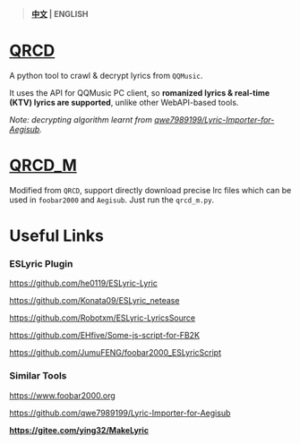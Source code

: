 > **[中文](https://github.com/MC-dusk/QRCD_M/blob/master/docs/README.md) | ENGLISH**

# [QRCD](https://github.com/xmcp/QRCD)

A python tool to crawl & decrypt lyrics from `QQMusic`.

It uses the API for QQMusic PC client, so **romanized lyrics & real-time (KTV) lyrics are supported**, unlike other WebAPI-based tools.

*Note: decrypting algorithm learnt from [qwe7989199/Lyric-Importer-for-Aegisub](https://github.com/qwe7989199/Lyric-Importer-for-Aegisub).*

# [QRCD_M](https://github.com/MC-dusk/QRCD_M)

Modified from `QRCD`, support directly download precise lrc files which can be used in `foobar2000` and `Aegisub`. Just run the `qrcd_m.py`.

# Useful Links

### ESLyric Plugin

https://github.com/he0119/ESLyric-Lyric

https://github.com/Konata09/ESLyric_netease

https://github.com/Robotxm/ESLyric-LyricsSource

https://github.com/EHfive/Some-js-script-for-FB2K

https://github.com/JumuFENG/foobar2000_ESLyricScript

### Similar Tools

https://www.foobar2000.org

https://github.com/qwe7989199/Lyric-Importer-for-Aegisub

**https://gitee.com/ying32/MakeLyric**
